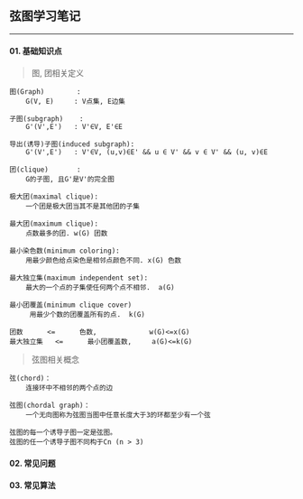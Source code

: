 
##	弦图学习笔记

------------------------------

####	01.	基础知识点

>	图, 团相关定义

	图(Graph)		:	
		G(V, E)		: V点集, E边集

	子图(subgraph)	:	
		G'(V',E')	: V'∈V, E'∈E

	导出(诱导)子图(induced subgraph):	
		G'(V',E')	: V'∈V, (u,v)∈E' && u ∈ V' && v ∈ V' && (u, v)∈E

	团(clique)		: 
		G的子图, 且G'是V'的完全图

	极大团(maximal clique):
		一个团是极大团当其不是其他团的子集

	最大团(maximum clique):
		点数最多的团.	w(G) 团数  

	最小染色数(minimum coloring):
		用最少颜色给点染色是相邻点颜色不同. x(G) 色数

	最大独立集(maximum independent set):
    	最大的一个点的子集使任何两个点不相邻.  a(G)

	最小团覆盖(minimum clique cover)
	     用最少个数的团覆盖所有的点.  k(G)

	团数 		<= 		色数, 			w(G)<=x(G)
	最大独立集	<=		最小团覆盖数, 	a(G)<=k(G)

>	弦图相关概念

	弦(chord)：
		连接环中不相邻的两个点的边

	弦图(chordal graph)：
		一个无向图称为弦图当图中任意长度大于3的环都至少有一个弦

	弦图的每一个诱导子图一定是弦图。
	弦图的任一个诱导子图不同构于Cn (n > 3)



#### 	02. 常见问题





####	03.	常见算法





